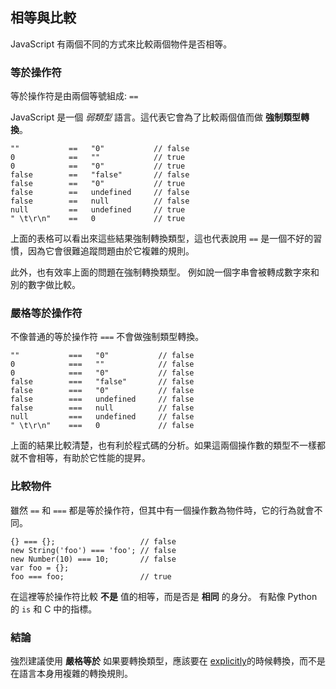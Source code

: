## 相等與比較

JavaScript 有兩個不同的方式來比較兩個物件是否相等。

### 等於操作符

等於操作符是由兩個等號組成: `==`

JavaScript 是一個 *弱類型* 語言。這代表它會為了比較兩個值而做 **強制類型轉換**。
    
    ""           ==   "0"           // false
    0            ==   ""            // true
    0            ==   "0"           // true
    false        ==   "false"       // false
    false        ==   "0"           // true
    false        ==   undefined     // false
    false        ==   null          // false
    null         ==   undefined     // true
    " \t\r\n"    ==   0             // true

上面的表格可以看出來這些結果強制轉換類型，這也代表說用 `==` 是一個不好的習慣，因為它會很難追蹤問題由於它複雜的規則。

此外，也有效率上面的問題在強制轉換類型。
例如說一個字串會被轉成數字來和別的數字做比較。

### 嚴格等於操作符

不像普通的等於操作符 `===` 不會做強制類型轉換。

    ""           ===   "0"           // false
    0            ===   ""            // false
    0            ===   "0"           // false
    false        ===   "false"       // false
    false        ===   "0"           // false
    false        ===   undefined     // false
    false        ===   null          // false
    null         ===   undefined     // false
    " \t\r\n"    ===   0             // false

上面的結果比較清楚，也有利於程式碼的分析。如果這兩個操作數的類型不一樣都就不會相等，有助於它性能的提昇。

### 比較物件

雖然 `==` 和 `===` 都是等於操作符，但其中有一個操作數為物件時，它的行為就會不同。

    {} === {};                   // false
    new String('foo') === 'foo'; // false
    new Number(10) === 10;       // false
    var foo = {};
    foo === foo;                 // true

在這裡等於操作符比較 **不是** 值的相等，而是否是 **相同** 的身分。
有點像 Python 的 `is` 和 C 中的指標。

### 結論

強烈建議使用 **嚴格等於**
如果要轉換類型，應該要在 [explicitly](#types.casting)的時候轉換，而不是在語言本身用複雜的轉換規則。


